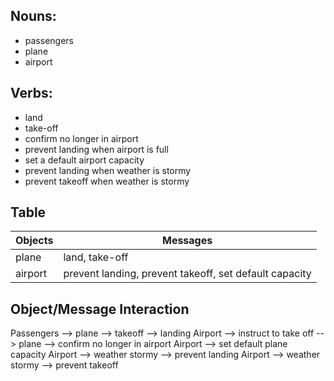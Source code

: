 
## Nouns:
- passengers
- plane
- airport

## Verbs:
- land
- take-off
- confirm no longer in airport
- prevent landing when airport is full
- set a default airport capacity
- prevent landing when weather is stormy
- prevent takeoff when weather is stormy

## Table
|Objects         |Messages      |
|----------------|--------------|
|plane          |land, take-off |
|airport          |prevent landing, prevent takeoff, set default capacity|

## Object/Message Interaction
Passengers --> plane --> takeoff --> landing
Airport --> instruct to take off --> plane --> confirm no longer in airport
Airport --> set default plane capacity
Airport --> weather stormy --> prevent landing
Airport --> weather stormy --> prevent takeoff
